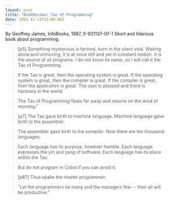 ```yaml
---
layout: post
title: "BookReview: Tao of Programming"
date: 1993-12-31T12:00:00Z
---
```

By Geoffrey James, InfoBooks, 1987, 0-931137-07-1
 Short and hilarious book about programming.


> [p5] Something mysterious is formed, born in the silent void.  Waiting
> alone and unmoving, it is at once still and yet in constant motion.
> It is the source of all programs.  I do not know its name, so I will
> call it the Tao of Programming.



> If the Tao is great, then the operating system is great.  If the
> operating system is great, then the compiler is great.  If the
> compiler is great, then the application is great.  The user is pleased
> and there is harmony in the world.



> The Tao of Programming flows far away and returns on the wind of
> morning."



> [p7] The Tao gave birth to machine language.  Machine language gave birth
> to the assembler.



> The assembler gave birth to the compiler.  Now there are ten thousand
> languages.



> Each language has its purpose, however humble.  Each language
> expresses the yin and yang of software.  Each language has its place
> within the Tao.



> But do not program in Cobol if you can avoid it.



> [p87] Thus spake the master programmer:



> "Let the programmers be many and the managers few -- then all will be
> productive."



